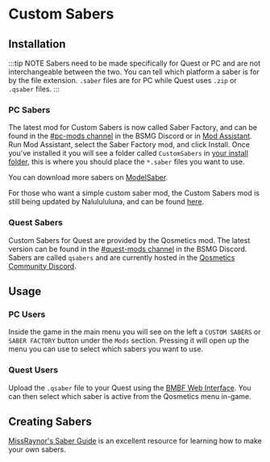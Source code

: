 # Custom Sabers

## Installation
:::tip NOTE
Sabers need to be made specifically for Quest or PC and are not interchangeable between the two. You can tell which platform
a saber is for by the file extension. `.saber` files are for PC while Quest uses `.zip` or `.qsaber` files.
:::

### PC Sabers
The latest mod for Custom Sabers is now called Saber Factory, and can be found in the [#pc-mods channel](https://discord.gg/beatsabermods)
in the BSMG Discord or in [Mod Assistant](https://github.com/Assistant/ModAssistant). Run Mod Assistant, select the Saber
Factory mod, and click Install. Once you've installed it you will see a folder called `CustomSabers` in
[your install folder](/faq/install-folder.md), this is where you should place the `*.saber` files you want to use.

You can download more sabers on [ModelSaber](https://modelsaber.com/Sabers/).

For those who want a simple custom saber mod, the Custom Sabers mod is still being updated by Nalulululuna, and can be
found [here](https://twitter.com/nalulululuna/status/1493263219485405184).

### Quest Sabers
Custom Sabers for Quest are provided by the Qosmetics mod. The latest version can be found in the
[#quest-mods channel](https://discord.gg/beatsabermods) in the BSMG Discord. Sabers are called `qsabers` and are currently
hosted in the [Qosmetics Community Discord](https://discord.gg/qosmetics).

## Usage

### PC Users
Inside the game in the main menu you will see on the left a `CUSTOM SABERS` or `SABER FACTORY` button under the `Mods` section.
Pressing it will open up the menu you can use to select which sabers you want to use.

### Quest Users
Upload the `.qsaber` file to your Quest using the [BMBF Web Interface](/quest-modding.md#installing-mods).
You can then select which saber is active from the Qosmetics menu in-game.

## Creating Sabers
[MissRaynor's Saber Guide](./sabers-guide.md) is an excellent resource for learning how to make your own sabers.

